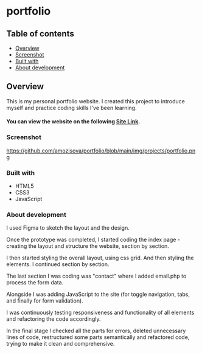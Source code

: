# portfolio
## Table of contents
  - [Overview](#overview)
  - [Screenshot](#screenshot)
  - [Built with](#built-with)
  - [About development](#about-development)
 
## Overview
This is my personal portfolio website. I created this project to introduce myself and practice coding skills I've been learning.

#### You can view the website on the following [Site Link](https://www.mozisa.eu/).

### Screenshot
https://github.com/amozisova/portfolio/blob/main/img/projects/portfolio.png

### Built with
- HTML5
- CSS3
- JavaScript

### About development
I used Figma to sketch the layout and the design.

Once the prototype was completed, I started coding the index page - creating the layout and structure the website, section by section.

I then started styling the overall layout, using css grid. And then styling the elements. I continued section by section.

The last section I was coding was "contact" where I added email.php to process the form data.

Alongside I was adding JavaScript to the site (for toggle navigation, tabs, and finally for form validation).

I was continuously testing responsiveness and functionality of all elements and refactoring the code accordingly.

In the final stage I checked all the parts for errors, deleted unnecessary lines of code, restructured some parts semantically and refactored code, trying to make it clean and comprehensive.

